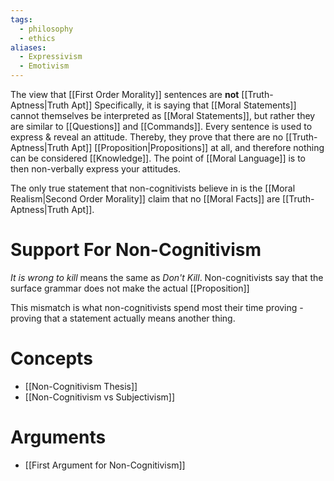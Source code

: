 ```yaml
---
tags:
  - philosophy
  - ethics
aliases:
  - Expressivism
  - Emotivism
---
```

The view that [[First Order Morality]] sentences are **not** [[Truth-Aptness|Truth Apt]]
Specifically, it is saying that [[Moral Statements]] cannot themselves be interpreted as [[Moral Statements]], but rather they are similar to [[Questions]] and [[Commands]].
Every sentence is used to express & reveal an attitude.
Thereby, they prove that there are no [[Truth-Aptness|Truth Apt]] [[Proposition|Propositions]] at all, and therefore nothing can be considered [[Knowledge]].
The point of [[Moral Language]] is to then non-verbally express your attitudes.

The only true statement that non-cognitivists believe in is the [[Moral Realism|Second Order Morality]] claim that no [[Moral Facts]] are [[Truth-Aptness|Truth Apt]]. 
# Support For Non-Cognitivism
*It is wrong to kill* means the same as *Don't Kill*.
Non-cognitivists say that the surface grammar does not make the actual [[Proposition]]

This mismatch is what non-cognitivists spend most their time proving - proving that a statement actually means another thing.
# Concepts
- [[Non-Cognitivism Thesis]]
- [[Non-Cognitivism vs Subjectivism]]
# Arguments
- [[First Argument for Non-Cognitivism]]